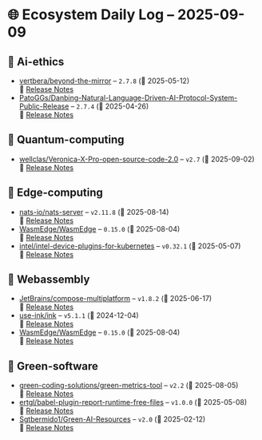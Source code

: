 # 🌐 Ecosystem Daily Log – 2025-09-09

## 🔹 Ai-ethics
- [vertbera/beyond-the-mirror](https://github.com/vertbera/beyond-the-mirror/releases/tag/2.7.8) – `2.7.8` (📅 2025-05-12)  
  🔗 [Release Notes](https://github.com/vertbera/beyond-the-mirror/releases/tag/2.7.8)
- [PatoGGs/Danbing-Natural-Language-Driven-AI-Protocol-System-Public-Release](https://github.com/PatoGGs/Danbing-Natural-Language-Driven-AI-Protocol-System-Public-Release/releases/tag/2.7.4) – `2.7.4` (📅 2025-04-26)  
  🔗 [Release Notes](https://github.com/PatoGGs/Danbing-Natural-Language-Driven-AI-Protocol-System-Public-Release/releases/tag/2.7.4)

## 🔹 Quantum-computing
- [wellclas/Veronica-X-Pro-open-source-code-2.0](https://github.com/wellclas/Veronica-X-Pro-open-source-code-2.0/releases/tag/v2.7) – `v2.7` (📅 2025-09-02)  
  🔗 [Release Notes](https://github.com/wellclas/Veronica-X-Pro-open-source-code-2.0/releases/tag/v2.7)

## 🔹 Edge-computing
- [nats-io/nats-server](https://github.com/nats-io/nats-server/releases/tag/v2.11.8) – `v2.11.8` (📅 2025-08-14)  
  🔗 [Release Notes](https://github.com/nats-io/nats-server/releases/tag/v2.11.8)
- [WasmEdge/WasmEdge](https://github.com/WasmEdge/WasmEdge/releases/tag/0.15.0) – `0.15.0` (📅 2025-08-04)  
  🔗 [Release Notes](https://github.com/WasmEdge/WasmEdge/releases/tag/0.15.0)
- [intel/intel-device-plugins-for-kubernetes](https://github.com/intel/intel-device-plugins-for-kubernetes/releases/tag/v0.32.1) – `v0.32.1` (📅 2025-05-07)  
  🔗 [Release Notes](https://github.com/intel/intel-device-plugins-for-kubernetes/releases/tag/v0.32.1)

## 🔹 Webassembly
- [JetBrains/compose-multiplatform](https://github.com/JetBrains/compose-multiplatform/releases/tag/v1.8.2) – `v1.8.2` (📅 2025-06-17)  
  🔗 [Release Notes](https://github.com/JetBrains/compose-multiplatform/releases/tag/v1.8.2)
- [use-ink/ink](https://github.com/use-ink/ink/releases/tag/v5.1.1) – `v5.1.1` (📅 2024-12-04)  
  🔗 [Release Notes](https://github.com/use-ink/ink/releases/tag/v5.1.1)
- [WasmEdge/WasmEdge](https://github.com/WasmEdge/WasmEdge/releases/tag/0.15.0) – `0.15.0` (📅 2025-08-04)  
  🔗 [Release Notes](https://github.com/WasmEdge/WasmEdge/releases/tag/0.15.0)

## 🔹 Green-software
- [green-coding-solutions/green-metrics-tool](https://github.com/green-coding-solutions/green-metrics-tool/releases/tag/v2.2) – `v2.2` (📅 2025-08-05)  
  🔗 [Release Notes](https://github.com/green-coding-solutions/green-metrics-tool/releases/tag/v2.2)
- [ertgl/babel-plugin-report-runtime-free-files](https://github.com/ertgl/babel-plugin-report-runtime-free-files/releases/tag/v1.0.0) – `v1.0.0` (📅 2025-05-08)  
  🔗 [Release Notes](https://github.com/ertgl/babel-plugin-report-runtime-free-files/releases/tag/v1.0.0)
- [Sgtbermido1/Green-AI-Resources](https://github.com/Sgtbermido1/Green-AI-Resources/releases/tag/v2.0) – `v2.0` (📅 2025-02-12)  
  🔗 [Release Notes](https://github.com/Sgtbermido1/Green-AI-Resources/releases/tag/v2.0)